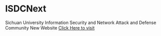 # ISDCNext
Sichuan University Information Security and Network Attack and Defense Community New Website
[Click Here to visit](www.scuisdc.com)
